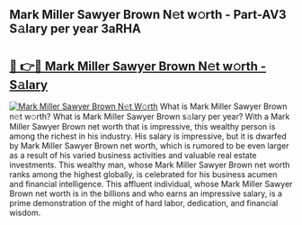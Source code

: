 ## Mark Miller Sawyer Brown N𝚎t w𝚘rth - Part-AV3 S𝚊lary per year 3aRHA

# <h2><a href="http://gc00sx.nevu.top/?p=Mark+Miller+Sawyer+Brown">🔗 👉🔴 Mark Miller Sawyer Brown N𝚎t w𝚘rth - S𝚊lary</a></h2>

[![Mark Miller Sawyer Brown N𝚎t W𝚘rth](https://i.imgur.com/Oavwk0R.jpeg)](http://gc00sx.nevu.top/?p=Mark+Miller+Sawyer+Brown)
What is Mark Miller Sawyer Brown n𝚎t w𝚘rth? What is Mark Miller Sawyer Brown s𝚊lary per year?
With a Mark Miller Sawyer Brown net worth that is impressive, this wealthy person is among the richest in his industry. His salary is impressive, but it is dwarfed by Mark Miller Sawyer Brown net worth, which is rumored to be even larger as a result of his varied business activities and valuable real estate investments. This wealthy man, whose Mark Miller Sawyer Brown net worth ranks among the highest globally, is celebrated for his business acumen and financial intelligence. This affluent individual, whose Mark Miller Sawyer Brown net worth is in the billions and who earns an impressive salary, is a prime demonstration of the might of hard labor, dedication, and financial wisdom.
